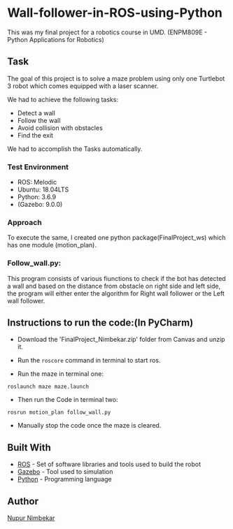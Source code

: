 # Wall-follower-in-ROS-using-Python

This was my final project for a robotics course in UMD. (ENPM809E - Python Applications for Robotics)

## Task
The goal of this project is to solve a maze problem using only one Turtlebot 3 robot which comes equipped with a laser scanner.

We had to achieve the following tasks:

* Detect a wall
* Follow the wall
* Avoid collision with obstacles
* Find the exit

We had to accomplish the Tasks automatically.

### Test Environment
- ROS: Melodic
- Ubuntu: 18.04LTS
- Python: 3.6.9
- (Gazebo: 9.0.0)

### Approach

To execute the same, I created one python package(FinalProject_ws) which has one module (motion_plan).

### Follow_wall.py: 

This program consists of various fiunctions to check if the bot has detected a wall and based on the distance from obstacle on 
right side and left side, the program will either enter the algorithm for Right wall follower or the Left wall follower.		



## Instructions to run the code:(In PyCharm)

* Download the 'FinalProject_Nimbekar.zip' folder from Canvas and unzip it.

* Run the `roscore` command in terminal to start ros.

* Run the maze in terminal one:
```
roslaunch maze maze.launch
```
* Then run the Code in terminal two: 
```
rosrun motion_plan follow_wall.py
```
* Manually stop the code once the maze is cleared.

## Built With

* [ROS](http://www.ros.org/) - Set of software libraries and tools used to build the robot
* [Gazebo](http://gazebosim.org/) - Tool used to simulation
* [Python](https://www.python.org/) - Programming language

## Author
[Nupur Nimbekar](https://github.com/nimbekarnd)
